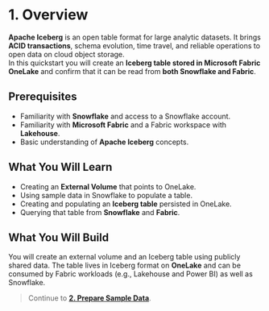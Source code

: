 # 1. Overview

**Apache Iceberg** is an open table format for large analytic datasets. It brings **ACID transactions**, schema evolution, time travel, and reliable operations to open data on cloud object storage.  
In this quickstart you will create an **Iceberg table stored in Microsoft Fabric OneLake** and confirm that it can be read from **both Snowflake and Fabric**.

## Prerequisites
- Familiarity with **Snowflake** and access to a Snowflake account.
- Familiarity with **Microsoft Fabric** and a Fabric workspace with **Lakehouse**.
- Basic understanding of **Apache Iceberg** concepts.

## What You Will Learn
- Creating an **External Volume** that points to OneLake.
- Using sample data in Snowflake to populate a table.
- Creating and populating an **Iceberg table** persisted in OneLake.
- Querying that table from **Snowflake** and **Fabric**.

## What You Will Build
You will create an external volume and an Iceberg table using publicly shared data. The table lives in Iceberg format on **OneLake** and can be consumed by Fabric workloads (e.g., Lakehouse and Power BI) as well as Snowflake.

> Continue to **[2. Prepare Sample Data](02-prepare-sample-data.md)**.
